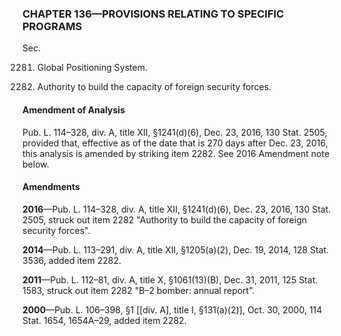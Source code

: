 ### **CHAPTER 136—PROVISIONS RELATING TO SPECIFIC PROGRAMS** ###

Sec.

2281. Global Positioning System.

2282. Authority to build the capacity of foreign security forces.

#### Amendment of Analysis ####

Pub. L. 114–328, div. A, title XII, §1241(d)(6), Dec. 23, 2016, 130 Stat. 2505, provided that, effective as of the date that is 270 days after Dec. 23, 2016, this analysis is amended by striking item 2282. See 2016 Amendment note below.

#### Amendments ####

**2016**—Pub. L. 114–328, div. A, title XII, §1241(d)(6), Dec. 23, 2016, 130 Stat. 2505, struck out item 2282 "Authority to build the capacity of foreign security forces".

**2014**—Pub. L. 113–291, div. A, title XII, §1205(a)(2), Dec. 19, 2014, 128 Stat. 3536, added item 2282.

**2011**—Pub. L. 112–81, div. A, title X, §1061(13)(B), Dec. 31, 2011, 125 Stat. 1583, struck out item 2282 "B–2 bomber: annual report".

**2000**—Pub. L. 106–398, §1 [[div. A], title I, §131(a)(2)], Oct. 30, 2000, 114 Stat. 1654, 1654A–29, added item 2282.